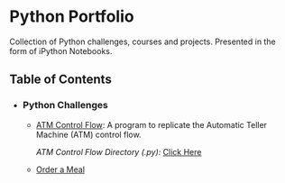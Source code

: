 # Python Portfolio
Collection of Python challenges, courses and projects. 
Presented in the form of iPython Notebooks.

## Table of Contents

- ### Python Challenges

	- [ATM Control Flow](https://github.com/mch-fauzy/Python/blob/main/Challenges/ATM/ATM.ipynb): A program to replicate the Automatic Teller Machine (ATM) control flow.
	 
	    _ATM Control Flow Directory (.py):_ [Click Here](https://github.com/mch-fauzy/Python/tree/main/Challenges/ATM)

	- [Order a Meal](https://github.com/mch-fauzy/Python/blob/main/Challenges/ATM/ATM.ipynb)


	
